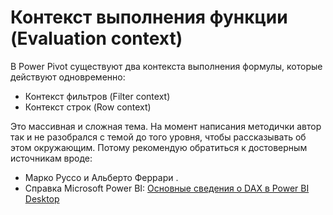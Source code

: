 <div id="контекст-выполнения-функции-evaluation-context"
class="section level1">

Контекст выполнения функции (Evaluation context)
================================================

В Power Pivot существуют два контекста выполнения формулы, которые
действуют одновременно:

-   Контекст фильтров (Filter context)
-   Контекст строк (Row context)

Это массивная и сложная тема. На момент написания методички автор так и
не разобрался с темой до того уровня, чтобы рассказывать об этом
окружающим. Потому рекомендую обратиться к достоверным источникам вроде:

-   Марко Руссо и Альберто Феррари .
-   Справка Microsoft Power BI: [Основные сведения о DAX в Power BI
    Desktop](https://docs.microsoft.com/ru-ru/power-bi/desktop-quickstart-learn-dax-basics#context)


